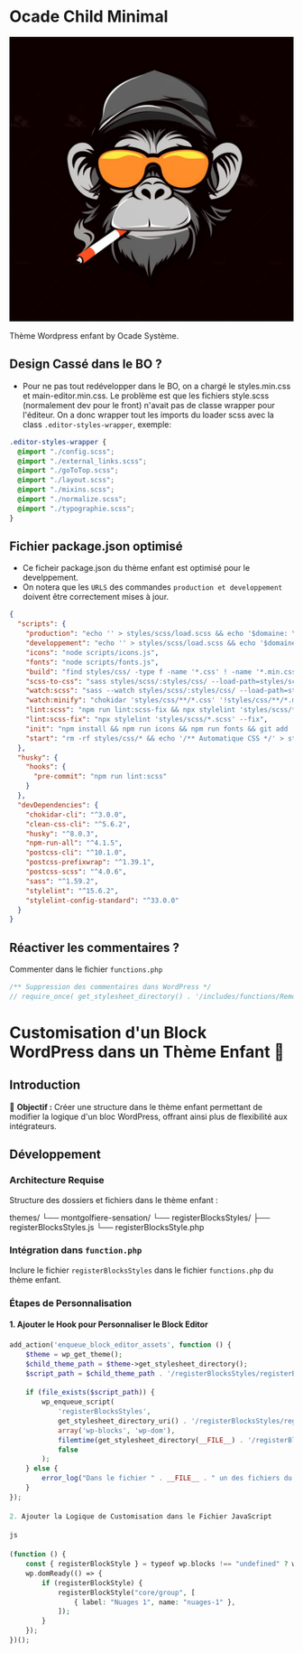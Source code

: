 # Ocade Child Minimal

![Readme](./readme.png)

Thème Wordpress enfant by Ocade Système.

## Design Cassé dans le BO ?
* Pour ne pas tout redévelopper dans le BO, on a chargé le styles.min.css et main-editor.min.css. Le problème est que les fichiers style.scss (normalement dev pour le front) n'avait pas de classe wrapper pour l'éditeur. On a donc wrapper tout les imports du loader scss avec la class `.editor-styles-wrapper`, exemple:
```scss
.editor-styles-wrapper {
  @import "./config.scss";
  @import "./external_links.scss";
  @import "./goToTop.scss";
  @import "./layout.scss";
  @import "./mixins.scss";
  @import "./normalize.scss";
  @import "./typographie.scss";
}
```
## Fichier package.json optimisé
* Ce ficheir package.json du thème enfant est optimisé pour le develppement. 
* On notera que les `URLS` des commandes `production et developpement` doivent être correctement mises à jour.
```json
{
  "scripts": {
    "production": "echo '' > styles/scss/load.scss && echo '$domaine: \"restaurants.ocade.eu\";' > styles/scss/load.scss && npm run scss-to-css && npm run build",
    "developpement": "echo '' > styles/scss/load.scss && echo '$domaine: \"restaurants.docker.localhost\";' > styles/scss/load.scss",
    "icons": "node scripts/icons.js",
    "fonts": "node scripts/fonts.js",
    "build": "find styles/css/ -type f -name '*.css' ! -name '*.min.css' -exec sh -c 'cleancss -o \"${1%.css}.min.css\" \"$1\"' _ {} \\;",
    "scss-to-css": "sass styles/scss/:styles/css/ --load-path=styles/scss/load.scss",
    "watch:scss": "sass --watch styles/scss/:styles/css/ --load-path=styles/scss/load.scss",
    "watch:minify": "chokidar 'styles/css/**/*.css' '!styles/css/**/*.min.css' -c 'npm run build'",
    "lint:scss": "npm run lint:scss-fix && npx stylelint 'styles/scss/*.scss'",
    "lint:scss-fix": "npx stylelint 'styles/scss/*.scss' --fix",
    "init": "npm install && npm run icons && npm run fonts && git add . && git commit . -m '🚀 Initialisaton du projet' && git push origin master --force",
    "start": "rm -rf styles/css/* && echo '/** Automatique CSS */' > styles/css/main.css && npm run developpement && npm-run-all --parallel watch:* build"
  },
  "husky": {
    "hooks": {
      "pre-commit": "npm run lint:scss"
    }
  },
  "devDependencies": {
    "chokidar-cli": "^3.0.0",
    "clean-css-cli": "^5.6.2",
    "husky": "^8.0.3",
    "npm-run-all": "^4.1.5",
    "postcss-cli": "^10.1.0",
    "postcss-prefixwrap": "^1.39.1",
    "postcss-scss": "^4.0.6",
    "sass": "^1.59.2",
    "stylelint": "^15.6.2",
    "stylelint-config-standard": "^33.0.0"
  }
}
```

## Réactiver les commentaires ?
Commenter dans le fichier `functions.php`
```php
/** Suppression des commentaires dans WordPress */
// require_once( get_stylesheet_directory() . '/includes/functions/RemoveComments.php' );
```

# Customisation d'un Block WordPress dans un Thème Enfant 🚀

## Introduction
🎯 **Objectif :** Créer une structure dans le thème enfant permettant de modifier la logique d'un bloc WordPress, offrant ainsi plus de flexibilité aux intégrateurs.

## Développement
### Architecture Requise
Structure des dossiers et fichiers dans le thème enfant :

themes/
└── montgolfiere-sensation/
└── registerBlocksStyles/
├── registerBlocksStyles.js
└── registerBlocksStyle.php

### Intégration dans `function.php`
Inclure le fichier `registerBlocksStyles` dans le fichier `functions.php` du thème enfant.

### Étapes de Personnalisation

#### 1. Ajouter le Hook pour Personnaliser le Block Editor
```php
add_action('enqueue_block_editor_assets', function () {
    $theme = wp_get_theme();
    $child_theme_path = $theme->get_stylesheet_directory();
    $script_path = $child_theme_path . '/registerBlocksStyles/registerBlocksStyles.js';

    if (file_exists($script_path)) {
        wp_enqueue_script(
            'registerBlocksStyles',
            get_stylesheet_directory_uri() . '/registerBlocksStyles/registerBlocksStyles.js',
            array('wp-blocks', 'wp-dom'),
            filemtime(get_stylesheet_directory(__FILE__) . '/registerBlocksStyles/registerBlocksStyles.js'),
            false
        );
    } else {
        error_log("Dans le fichier " . __FILE__ . " un des fichiers du thème enfant n'est pas trouvé pour enregistrer les styles de blocks");
    }
});

2. Ajouter la Logique de Customisation dans le Fichier JavaScript

js

(function () {
    const { registerBlockStyle } = typeof wp.blocks !== "undefined" ? wp.blocks : {};
    wp.domReady(() => {
        if (registerBlockStyle) {
            registerBlockStyle("core/group", [
                { label: "Nuages 1", name: "nuages-1" },
            ]);
        }
    });
})();
